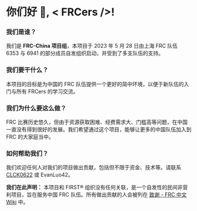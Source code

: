 # 你们好 👋, < FRCers  />!

### 我们是谁？

我们是 **FRC-China 项目组**，本项目于 2023 年 5 月 28 日由上海 FRC 队伍 6353 与 6941 的部分成员自发组织启动，并受到了多支队伍的支持。

### 我们要干什么？

本项目的目标是为中国的 FRC 队伍提供一个更好的简中环境，以便于新队伍的入门与所有 FRCers 的学习交流。

### 我们为什么要这么做？

FRC 比赛历史悠久，但由于资源获取困难、经费需求大、门槛高等问题，在中国一直没有得到很好的发展。我们希望通过这个项目，能够让更多的中国队伍加入到 FRC 的大家庭当中。

### 如何帮助我们？

我们欢迎任何人对我们的项目做出贡献，包括但不限于资金、技术等。请联系 [CLCK0622](mailto:zhongyi070622@163.com) 或 EvanLuo42。

**我们在此声明：** 本项目和 FIRST® 组织没有任何关联，是一个自发性的民间非营利项目，旨在服务中国 FRC 队伍。所有做出贡献的人会被列在 [致谢 - FRC 中文 Wiki](https://wiki.firstrobotics.com.cn/start/acknowledgement/) 中。
